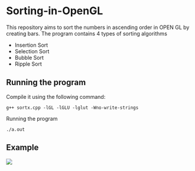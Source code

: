 # Sorting-in-OpenGL
This repository aims to sort the numbers in ascending order in OPEN GL by creating bars.
The program contains 4 types of sorting algorithms
* Insertion Sort
* Selection Sort
* Bubble Sort
* Ripple Sort

## Running the program
Compile it using the following command:

```g++ sortx.cpp -lGL -lGLU -lglut -Wno-write-strings```

Running the program

```./a.out```
## Example

![](name-of-giphy.gif)
